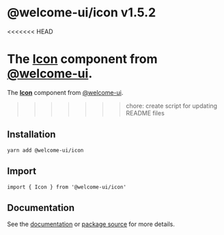 # @welcome-ui/icon v1.5.2
<<<<<<< HEAD

The [Icon](http://welcome-ui.com/components/icon) component from [@welcome-ui](http://welcome-ui.com).
=======
  
The **[Icon](http://welcome-ui.com/components/icon)** component from [@welcome-ui](http://welcome-ui.com).
>>>>>>> chore: create script for updating README files

## Installation

    yarn add @welcome-ui/icon

## Import

    import { Icon } from '@welcome-ui/icon'

## Documentation

See the [documentation](http://welcome-ui.com/components/icon) or [package source](https://github.com/WTTJ/welcome-ui/tree/v1.5.2/packages/Icon) for more details.
